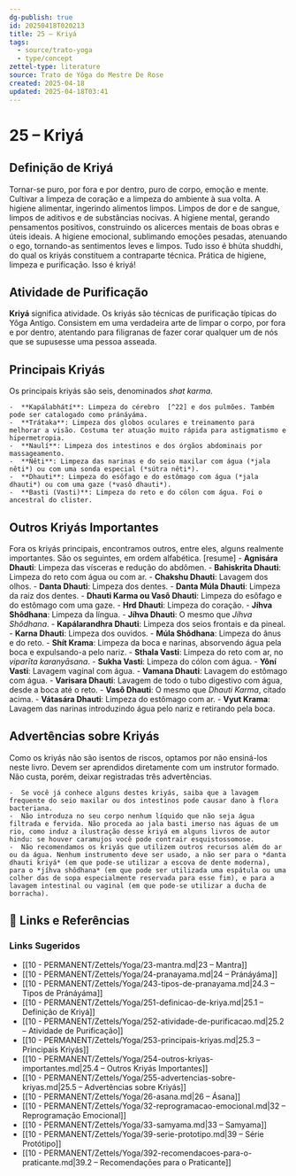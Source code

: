 ```yaml
---
dg-publish: true
id: 20250418T020213
title: 25 – Kriyá
tags:
  - source/trato-yoga
  - type/concept
zettel-type: literature
source: Trato de Yôga do Mestre De Rose
created: 2025-04-18
updated: 2025-04-18T03:41
---
```


# 25 – Kriyá

## Definição de Kriyá
Tornar-se puro, por fora e por dentro, puro de corpo, emoção e mente. Cultivar a limpeza de coração e a limpeza do ambiente à sua volta. A higiene alimentar, ingerindo alimentos limpos. Limpos de dor e de sangue, limpos de aditivos e de substâncias nocivas. A higiene mental, gerando pensamentos positivos, construindo os alicerces mentais de boas obras e úteis ideais. A higiene emocional, sublimando emoções pesadas, atenuando o ego, tornando-as sentimentos leves e limpos. Tudo isso é bhúta shuddhi, do qual os kriyás constituem a contraparte técnica. Prática de higiene, limpeza e purificação. Isso é kriyá!

## Atividade de Purificação
**Kriyá** significa atividade. Os kriyás são técnicas de purificação típicas do Yôga Antigo. Consistem em uma verdadeira arte de limpar o corpo, por fora e por dentro, atentando para filigranas de fazer corar qualquer um de nós que se supusesse uma pessoa asseada.

## Principais Kriyás
Os principais kriyás são seis, denominados *shat karma*.

    -  **Kapálabhátí**: Limpeza do cérebro  [^22] e dos pulmões. Também pode ser catalogado como pránáyáma.
    -  **Trátaka**: Limpeza dos globos oculares e treinamento para melhorar a visão. Costuma ter atuação muito rápida para astigmatismo e hipermetropia.
    -  **Naulí**: Limpeza dos intestinos e dos órgãos abdominais por massageamento.
    -  **Nêti**: Limpeza das narinas e do seio maxilar com água (*jala nêti*) ou com uma sonda especial (*sútra nêti*).
    -  **Dhauti**: Limpeza do esôfago e do estômago com água (*jala dhauti*) ou com uma gaze (*vasô dhauti*).
    -  **Basti (Vasti)**: Limpeza do reto e do cólon com água. Foi o ancestral do clister.

## Outros Kriyás Importantes
Fora os kriyás principais, encontramos outros, entre eles, alguns realmente importantes. São os seguintes, em ordem alfabética.
[resume]
    -  **Agnisára Dhauti**: Limpeza das vísceras e redução do abdômen.
    -  **Bahiskrita Dhauti**: Limpeza do reto com água ou com ar.
    -  **Chakshu Dhauti**: Lavagem dos olhos.
    -  **Danta Dhauti**: Limpeza dos dentes.
    -  **Danta Múla Dhauti**: Limpeza da raiz dos dentes.
    -  **Dhauti Karma ou Vasô Dhauti**: Limpeza do esôfago e do estômago com uma gaze.
    -  **Hrd Dhauti**: Limpeza do coração.
    -  **Jíhva Shôdhana**: Limpeza da língua.
    -  **Jíhva Dhauti**: O mesmo que *Jíhva Shôdhana*.
    -  **Kapálarandhra Dhauti**: Limpeza dos seios frontais e da pineal.
    -  **Karna Dhauti**: Limpeza dos ouvidos.
    -  **Múla Shôdhana**: Limpeza do ânus e do reto.
    -  **Shít Krama**: Limpeza da boca e narinas, absorvendo água pela boca e expulsando-a pelo nariz.
    -  **Sthala Vasti**: Limpeza do reto com ar, no *viparīta karanyāsana*.
    -  **Sukha Vasti**: Limpeza do cólon com água.
    -  **Yôní Vasti**: Lavagem vaginal com água.
    -  **Vamana Dhauti**: Lavagem do estômago com água.
    -  **Varisara Dhauti**: Lavagem de todo o tubo digestivo com água, desde a boca até o reto.
    -  **Vasô Dhauti**: O mesmo que *Dhauti Karma*, citado acima.
    -  **Vátasára Dhauti**: Limpeza do estômago com ar.
    -  **Vyut Krama**: Lavagem das narinas introduzindo água pelo nariz e retirando pela boca.

## Advertências sobre Kriyás
Como os kriyás não são isentos de riscos, optamos por não ensiná-los neste livro. Devem ser aprendidos diretamente com um instrutor formado. Não custa, porém, deixar registradas três advertências.

    -  Se você já conhece alguns destes kriyás, saiba que a lavagem frequente do seio maxilar ou dos intestinos pode causar dano à flora bacteriana.
    -  Não introduza no seu corpo nenhum líquido que não seja água filtrada e fervida. Não proceda ao jala basti imerso nas águas de um rio, como induz a ilustração desse kriyá em alguns livros de autor hindu: se houver caramujos você pode contrair esquistossomose.
    -  Não recomendamos os kriyás que utilizem outros recursos além do ar ou da água. Nenhum instrumento deve ser usado, a não ser para o *danta dhauti kriyá* (em que pode-se utilizar a escova de dente moderna), para o *jíhva shôdhana* (em que pode ser utilizada uma espátula ou uma colher das de sopa especialmente reservada para esse fim), e para a lavagem intestinal ou vaginal (em que pode-se utilizar a ducha de borracha).

## 🔗 Links e Referências











### Links Sugeridos

- [[10 - PERMANENT/Zettels/Yoga/23-mantra.md\|23 – Mantra]]
- [[10 - PERMANENT/Zettels/Yoga/24-pranayama.md\|24 – Pránáyáma]]
- [[10 - PERMANENT/Zettels/Yoga/243-tipos-de-pranayama.md\|24.3 – Tipos de Pránáyáma]]
- [[10 - PERMANENT/Zettels/Yoga/251-definicao-de-kriya.md\|25.1 – Definição de Kriyá]]
- [[10 - PERMANENT/Zettels/Yoga/252-atividade-de-purificacao.md\|25.2 – Atividade de Purificação]]
- [[10 - PERMANENT/Zettels/Yoga/253-principais-kriyas.md\|25.3 – Principais Kriyás]]
- [[10 - PERMANENT/Zettels/Yoga/254-outros-kriyas-importantes.md\|25.4 – Outros Kriyás Importantes]]
- [[10 - PERMANENT/Zettels/Yoga/255-advertencias-sobre-kriyas.md\|25.5 – Advertências sobre Kriyás]]
- [[10 - PERMANENT/Zettels/Yoga/26-asana.md\|26 – Ásana]]
- [[10 - PERMANENT/Zettels/Yoga/32-reprogramacao-emocional.md\|32 – Reprogramação Emocional]]
- [[10 - PERMANENT/Zettels/Yoga/33-samyama.md\|33 – Samyama]]
- [[10 - PERMANENT/Zettels/Yoga/39-serie-prototipo.md\|39 – Série Protótipo]]
- [[10 - PERMANENT/Zettels/Yoga/392-recomendacoes-para-o-praticante.md\|39.2 – Recomendações para o Praticante]]
